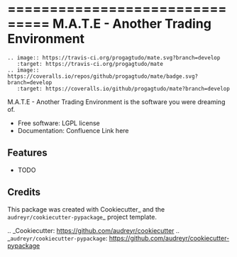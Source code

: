 ===============================
M.A.T.E - Another Trading Environment
===============================
    .. image:: https://travis-ci.org/progagtudo/mate.svg?branch=develop
       :target: https://travis-ci.org/progagtudo/mate
    .. image:: https://coveralls.io/repos/github/progagtudo/mate/badge.svg?branch=develop
       :target: https://coveralls.io/github/progagtudo/mate?branch=develop

M.A.T.E - Another Trading Environment is the software you were dreaming of.

* Free software: LGPL license
* Documentation: Confluence Link here

Features
--------

* TODO

Credits
---------

This package was created with Cookiecutter_ and the `audreyr/cookiecutter-pypackage`_ project template.

.. _Cookiecutter: https://github.com/audreyr/cookiecutter
.. _`audreyr/cookiecutter-pypackage`: https://github.com/audreyr/cookiecutter-pypackage
